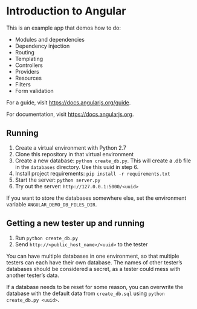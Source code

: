 # Introduction to Angular

This is an example app that demos how to do:

 - Modules and dependencies
 - Dependency injection
 - Routing
 - Templating
 - Controllers
 - Providers
 - Resources
 - Filters
 - Form validation

For a guide, visit https://docs.angularjs.org/guide.

For documentation, visit https://docs.angularjs.org.


## Running

 1. Create a virtual environment with Python 2.7
 2. Clone this repository in that virtual environment
 3. Create a new database: `python create_db.py`. This will create a 
   <uuid>.db file in the `databases` directory. Use this uuid in step 6.
 4. Install project requirements: `pip install -r requirements.txt`
 5. Start the server: `python server.py`
 6. Try out the server: `http://127.0.0.1:5000/<uuid>`

If you want to store the databases somewhere else, set the environment 
variable `ANGULAR_DEMO_DB_FILES_DIR`.


## Getting a new tester up and running

 1. Run `python create_db.py`
 2. Send `http://<public_host_name>/<uuid>` to the tester
 
You can have multiple databases in one environment, so that multiple testers can
each have their own database. The names of other tester’s databases should be 
considered a secret, as a tester could mess with another tester’s data.

If a database needs to be reset for some reason, you can overwrite the database 
with the default data from `create_db.sql` using `python create_db.py <uuid>`.
